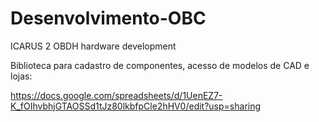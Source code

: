 # Desenvolvimento-OBC
ICARUS 2 OBDH hardware development

Biblioteca para cadastro de componentes, acesso de modelos de CAD e lojas:


https://docs.google.com/spreadsheets/d/1UenEZ7-K_fOIhvbhjGTAOSSd1tJz80lkbfpCle2hHV0/edit?usp=sharing

